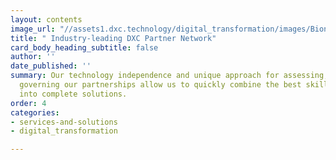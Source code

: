 ```yaml
---
layout: contents
image_url: "//assets1.dxc.technology/digital_transformation/images/Bionix-video-bw.jpg"
title: " Industry-leading DXC Partner Network"
card_body_heading_subtitle: false
author: ''
date_published: ''
summary: Our technology independence and unique approach for assessing, engaging and
  governing our partnerships allow us to quickly combine the best skills and technologies
  into complete solutions.
order: 4
categories:
- services-and-solutions
- digital_transformation

---
```


